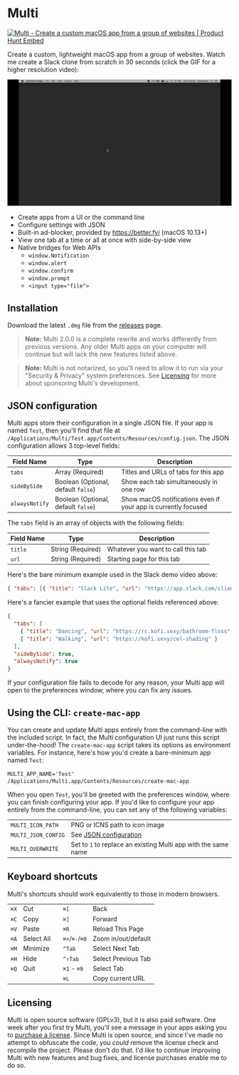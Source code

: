 # Multi

<a href="https://www.producthunt.com/posts/multi-3?utm_source=badge-featured&utm_medium=badge&utm_souce=badge-multi-3" target="_blank"><img src="https://api.producthunt.com/widgets/embed-image/v1/featured.svg?post_id=229000&theme=dark" alt="Multi - Create a custom macOS app from a group of websites | Product Hunt Embed" style="width: 250px; height: 54px;" width="250px" height="54px" /></a>

Create a custom, lightweight macOS app from a group of websites.
Watch me create a Slack clone from scratch in 30 seconds (click the GIF for a higher resolution video):

<p align="center">
  <a href="https://kofi.sexy/slack-app-fewer-resources/demo.mp4" target="_blank">
    <img src="/Assets/demo.gif" alt="Demo GIF">
  </a>
</p>

 - Create apps from a UI or the command line
 - Configure settings with JSON
 - Built-in ad-blocker, provided by <https://better.fyi> (macOS 10.13+)
 - View one tab at a time or all at once with side-by-side view
 - Native bridges for Web APIs
     - `window.Notification`
     - `window.alert`
     - `window.confirm`
     - `window.prompt`
     - `<input type="file">`

## Installation

Download the latest `.dmg` file from the [releases](https://github.com/hkgumbs/multi/releases) page.

> **Note:** Multi 2.0.0 is a complete rewrite and works differently from previous versions.
> Any older Multi apps on your computer will continue but will lack the new features listed above.

> **Note:** Multi is not notarized, so you'll need to allow it to run via your "Security & Privacy" system preferences.
> See [Licensing](#licensing) for more about sponsoring Multi's development.


## JSON configuration

Multi apps store their configuration in a single JSON file.
If your app is named `Test`, then you'll find that file at `/Applications/Multi/Test.app/Contents/Resources/config.json`.
The JSON configuration allows 3 top-level fields:

| Field Name     | Type                                | Description                                                    |
|----------------|-------------------------------------|----------------------------------------------------------------|
| `tabs`         | Array (Required)                    | Titles and URLs of tabs for this app                           |
| `sideBySide`   | Boolean (Optional, default `false`) | Show each tab simultaneously in one row                        |
| `alwaysNotify` | Boolean (Optional, default `false`) | Show macOS notifications even if your app is currently focused |

The `tabs` field is an array of objects with the following fields:

| Field Name | Type              | Description                        |
|------------|-------------------|------------------------------------|
| `title`    | String (Required) | Whatever you want to call this tab |
| `url`      | String (Required) | Starting page for this tab         |

Here's the bare minimum example used in the Slack demo video above:

```json
{ "tabs": [{ "title": "Slack Lite", "url": "https://app.slack.com/client" }] }
```

Here's a fancier example that uses the optional fields referenced above:

```json
{
  "tabs": [
    { "title": "Dancing", "url": "https://rc.kofi.sexy/bathroom-floss" },
    { "title": "Walking", "url": "https://kofi.sexy/cel-shading" }
  ],
  "sideBySide": true,
  "alwaysNotify": true
}
```

If your configuration file fails to decode for any reason, your Multi app will open to the preferences window, where you can fix any issues.


## Using the CLI: `create-mac-app`

You can create and update Multi apps entirely from the command-line with the included script.
In fact, the Multi configuration UI just runs this script under-the-hood!
The `create-mac-app` script takes its options as environment variables.
For instance, here's how you'd create a bare-minimum app named `Test`:

```
MULTI_APP_NAME='Test' /Applications/Multi.app/Contents/Resources/create-mac-app
```

When you open `Test`, you'll be greeted with the preferences window, where you can finish configuring your app.
If you'd like to configure your app entirely from the command-line, you can set any of the following variables:

|                     |                                                                |
|---------------------|----------------------------------------------------------------|
| `MULTI_ICON_PATH`   | PNG or ICNS path to icon image                                 |
| `MULTI_JSON_CONFIG` | See [JSON configuration](#json-configuration)                  |
| `MULTI_OVERWRITE`   | Set to `1` to replace an existing Multi app with the same name |


## Keyboard shortcuts

Multi's shortcuts should work equivalently to those in modern browsers.

|      |            |   |                |                     |
|------|------------|---|----------------|---------------------|
| `⌘X` | Cut        |   | `⌘[`           | Back                |
| `⌘C` | Copy       |   | `⌘]`           | Forward             |
| `⌘V` | Paste      |   | `⌘R`           | Reload This Page    |
| `⌘A` | Select All |   | `⌘+`/`⌘-`/`⌘0` | Zoom in/out/default |
| `⌘M` | Minimize   |   | `^Tab`         | Select Next Tab     |
| `⌘H` | Hide       |   | `^↑Tab`        | Select Previous Tab |
| `⌘Q` | Quit       |   | `⌘1` - `⌘9`    | Select Tab          |
|      |            |   | `⌘L`           | Copy current URL    |

## Licensing

Multi is open source software (GPLv3), but it is also paid software.
One week after you first try Multi, you'll see a message in your apps asking you to
[purchase a license](https://gumbs.llc/multi/).
Since Multi is open source, and since I've made no attempt to obfuscate the code, you _could_ remove the license check and recompile the project.
Please don't do that.
I'd like to continue improving Multi with new features and bug fixes, and license purchases enable me to do so.
